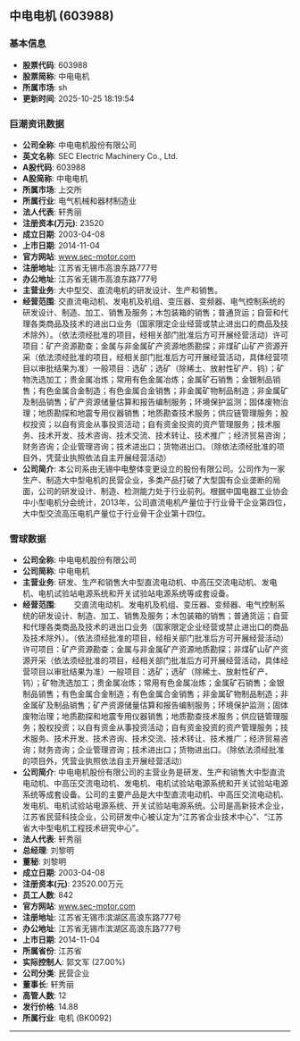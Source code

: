 ## 中电电机 (603988)

### 基本信息

- **股票代码**: 603988
- **股票简称**: 中电电机
- **所属市场**: sh
- **更新时间**: 2025-10-25 18:19:54

### 巨潮资讯数据

- **公司全称**: 中电电机股份有限公司
- **英文名称**: SEC Electric Machinery Co., Ltd.
- **A股代码**: 603988
- **A股简称**: 中电电机
- **所属市场**: 上交所
- **所属行业**: 电气机械和器材制造业
- **法人代表**: 轩秀丽
- **注册资本(万元)**: 23520
- **成立日期**: 2003-04-08
- **上市日期**: 2014-11-04
- **官方网站**: www.sec-motor.com
- **注册地址**: 江苏省无锡市高浪东路777号
- **办公地址**: 江苏省无锡市高浪东路777号
- **主营业务**: 大中型交、直流电机的研发设计、生产和销售。
- **经营范围**: 交直流电动机、发电机及机组、变压器、变频器、电气控制系统的研发设计、制造、加工、销售及服务；木包装箱的销售；普通货运；自营和代理各类商品及技术的进出口业务（国家限定企业经营或禁止进出口的商品及技术除外）。（依法须经批准的项目，经相关部门批准后方可开展经营活动）许可项目：矿产资源勘查；金属与非金属矿产资源地质勘探；非煤矿山矿产资源开采（依法须经批准的项目，经相关部门批准后方可开展经营活动，具体经营项目以审批结果为准）一般项目：选矿；选矿（除稀土、放射性矿产、钨）；矿物洗选加工；贵金属冶炼；常用有色金属冶炼；金属矿石销售；金银制品销售；有色金属合金制造；有色金属合金销售；非金属矿物制品制造；非金属矿及制品销售；矿产资源储量估算和报告编制服务；环境保护监测；固体废物治理；地质勘探和地震专用仪器销售；地质勘查技术服务；供应链管理服务；股权投资；以自有资金从事投资活动；自有资金投资的资产管理服务；技术服务、技术开发、技术咨询、技术交流、技术转让、技术推广；经济贸易咨询；财务咨询；企业管理咨询；技术进出口；货物进出口。（除依法须经批准的项目外，凭营业执照依法自主开展经营活动）
- **公司简介**: 本公司系由无锡中电整体变更设立的股份有限公司。公司作为一家生产、制造大中型电机的民营企业，多类产品打破了大型国有企业垄断的局面，公司的研发设计、制造、检测能力处于行业前列。根据中国电器工业协会中小型电机分会统计，2013年，公司直流电机产量位于行业骨干企业第四位，大中型交流高压电机产量位于行业骨干企业第十四位。

### 雪球数据

- **公司全称**: 中电电机股份有限公司
- **公司简称**: 中电电机
- **主营业务**: 研发、生产和销售大中型直流电动机、中高压交流电动机、发电机、电机试验站电源系统和开关试验站电源系统等成套设备。
- **经营范围**: 　　交直流电动机、发电机及机组、变压器、变频器、电气控制系统的研发设计、制造、加工、销售及服务；木包装箱的销售；普通货运；自营和代理各类商品及技术的进出口业务（国家限定企业经营或禁止进出口的商品及技术除外）。（依法须经批准的项目，经相关部门批准后方可开展经营活动）许可项目：矿产资源勘查；金属与非金属矿产资源地质勘探；非煤矿山矿产资源开采（依法须经批准的项目，经相关部门批准后方可开展经营活动，具体经营项目以审批结果为准）一般项目：选矿；选矿（除稀土、放射性矿产、钨）；矿物洗选加工；贵金属冶炼；常用有色金属冶炼；金属矿石销售；金银制品销售；有色金属合金制造；有色金属合金销售；非金属矿物制品制造；非金属矿及制品销售；矿产资源储量估算和报告编制服务；环境保护监测；固体废物治理；地质勘探和地震专用仪器销售；地质勘查技术服务；供应链管理服务；股权投资；以自有资金从事投资活动；自有资金投资的资产管理服务；技术服务、技术开发、技术咨询、技术交流、技术转让、技术推广；经济贸易咨询；财务咨询；企业管理咨询；技术进出口；货物进出口。（除依法须经批准的项目外，凭营业执照依法自主开展经营活动）
- **公司简介**: 中电电机股份有限公司的主营业务是研发、生产和销售大中型直流电动机、中高压交流电动机、发电机、电机试验站电源系统和开关试验站电源系统等成套设备。公司的主要产品是大中型直流电动机、中高压交流电动机、发电机、电机试验站电源系统、开关试验站电源系统。公司是高新技术企业，江苏省民营科技企业，公司研发中心被认定为“江苏省企业技术中心”、“江苏省大中型电机工程技术研究中心”。
- **法人代表**: 轩秀丽
- **总经理**: 刘黎明
- **董秘**: 刘黎明
- **成立日期**: 2003-04-08
- **注册资本(元)**: 23520.00万元
- **员工人数**: 842
- **官方网站**: www.sec-motor.com
- **注册地址**: 江苏省无锡市滨湖区高浪东路777号
- **办公地址**: 江苏省无锡市滨湖区高浪东路777号
- **上市日期**: 2014-11-04
- **所属省份**: 江苏省
- **实际控制人**: 郭文军 (27.00%)
- **公司分类**: 民营企业
- **董事长**: 轩秀丽
- **高管人数**: 12
- **发行价格**: 14.88
- **所属行业**: 电机 (BK0092)

---